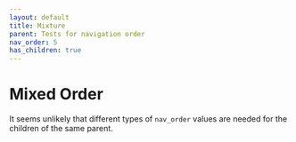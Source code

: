 ```yaml
---
layout: default
title: Mixture
parent: Tests for navigation order
nav_order: 5
has_children: true
---
```


# Mixed Order

It seems unlikely that different types of `nav_order` values are needed for the children of the same parent.
